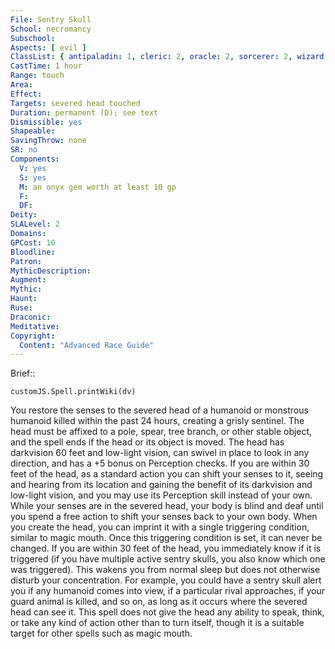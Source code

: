 ```yaml
---
File: Sentry Skull
School: necromancy
Subschool: 
Aspects: [ evil ]
ClassList: { antipaladin: 1, cleric: 2, oracle: 2, sorcerer: 2, wizard: 2, witch: 2 }
CastTime: 1 hour
Range: touch
Area: 
Effect: 
Targets: severed head touched
Duration: permanent (D); see text
Dismissible: yes
Shapeable: 
SavingThrow: none
SR: no
Components:
  V: yes
  S: yes
  M: an onyx gem worth at least 10 gp
  F: 
  DF: 
Deity: 
SLALevel: 2
Domains: 
GPCost: 10
Bloodline: 
Patron: 
MythicDescription: 
Augment: 
Mythic: 
Haunt: 
Ruse: 
Draconic: 
Meditative: 
Copyright:
  Content: "Advanced Race Guide"
---
```

Brief:: 

```dataviewjs
customJS.Spell.printWiki(dv)
```

You restore the senses to the severed head of a humanoid or monstrous humanoid killed within the past 24 hours, creating a grisly sentinel. The head must be affixed to a pole, spear, tree branch, or other stable object, and the spell ends if the head or its object is moved. The head has darkvision 60 feet and low-light vision, can swivel in place to look in any direction, and has a +5 bonus on Perception checks.  If you are within 30 feet of the head, as a standard action you can shift your senses to it, seeing and hearing from its location and gaining the benefit of its darkvision and low-light vision, and you may use its Perception skill instead of your own. While your senses are in the severed head, your body is blind and deaf until you spend a free action to shift your senses back to your own body.  When you create the head, you can imprint it with a single triggering condition, similar to magic mouth. Once this triggering condition is set, it can never be changed. If you are within 30 feet of the head, you immediately know if it is triggered (if you have multiple active sentry skulls, you also know which one was triggered). This wakens you from normal sleep but does not otherwise disturb your concentration. For example, you could have a sentry skull alert you if any humanoid comes into view, if a particular rival approaches, if your guard animal is killed, and so on, as long as it occurs where the severed head can see it.  This spell does not give the head any ability to speak, think, or take any kind of action other than to turn itself, though it is a suitable target for other spells such as magic mouth.
